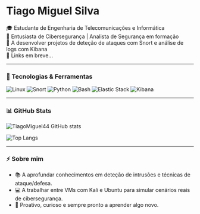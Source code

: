# Tiago Miguel Silva

🎓 Estudante de Engenharia de Telecomunicações e Informática  
🔐 Entusiasta de Cibersegurança | Analista de Segurança em formação  
🧪 A desenvolver projetos de deteção de ataques com Snort e análise de logs com Kibana  
📌 Links em breve...

---

### 🧰 Tecnologias & Ferramentas
![Linux](https://img.shields.io/badge/Linux-FCC624?style=flat&logo=linux&logoColor=black)
![Snort](https://img.shields.io/badge/Snort-FF416C?style=flat&logo=snort&logoColor=white)
![Python](https://img.shields.io/badge/Python-3776AB?style=flat&logo=python&logoColor=white)
![Bash](https://img.shields.io/badge/Bash-4EAA25?style=flat&logo=gnu-bash&logoColor=white)
![Elastic Stack](https://img.shields.io/badge/Elastic%20Stack-005571?style=flat&logo=elastic&logoColor=white)
![Kibana](https://img.shields.io/badge/Kibana-005571?style=flat&logo=elastic&logoColor=white)

---

### 📊 GitHub Stats
![TiagoMiguel44 GitHub stats](https://github-readme-stats.vercel.app/api?username=TiagoMiguel44&show_icons=true&theme=tokyonight)

![Top Langs](https://github-readme-stats.vercel.app/api/top-langs/?username=TiagoMiguel44&layout=compact&theme=tokyonight)

---

### ⚡ Sobre mim
- 📚 A aprofundar conhecimentos em deteção de intrusões e técnicas de ataque/defesa.
- 💻 A trabalhar entre VMs com Kali e Ubuntu para simular cenários reais de cibersegurança.
- 🧠 Proativo, curioso e sempre pronto a aprender algo novo.

